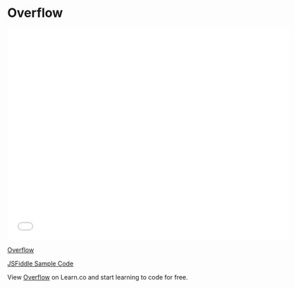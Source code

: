 # Overflow

<iframe width="640" height="480" src="//www.youtube.com/embed/BkfEqnmPU2w?rel=0&modestbranding=1" frameborder="0" allowfullscreen></iframe><p><a href="https://www.youtube.com/watch?v=BkfEqnmPU2w">Overflow</a></p><p><a href="http://jsfiddle.net/flatiron_school/sFfw5/">JSFiddle Sample Code</a></p>
<p data-visibility='hidden'>View <a href='https://learn.co/lessons/overflow' title='Overflow'>Overflow</a> on Learn.co and start learning to code for free.</p>
